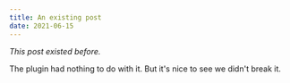 ```yaml
---
title: An existing post
date: 2021-06-15
---
```


_This post existed before._

The plugin had nothing to do with it. But it's nice to see we didn't break it.